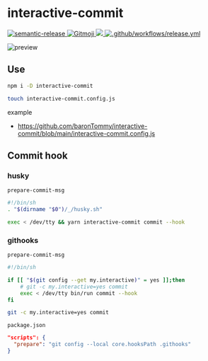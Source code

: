 # interactive-commit

<p>
  <a href="https://semantic-release.gitbook.io/semantic-release/">
    <img alt="semantic-release" src="https://img.shields.io/badge/%20%20%F0%9F%93%A6%F0%9F%9A%80-semantic--release-e10079.svg">
  </a>
  <a href="https://gitmoji.dev">
    <img src="https://img.shields.io/badge/gitmoji-%20😜%20😍-FFDD67.svg?style=flat-square" alt="Gitmoji">
  </a>
  <a href="https://codecov.io/gh/baronTommy/interactive-commit">
    <img src="https://codecov.io/gh/baronTommy/interactive-commit/branch/main/graph/badge.svg?token=RBVLU6CIPQ"/>
  </a>
  <a href="https://github.com/baronTommy/interactive-commit/actions/workflows/release.yml">
    <img alt=".github/workflows/release.yml" src="https://github.com/baronTommy/interactive-commit/actions/workflows/release.yml/badge.svg">
  </a>
</p>

![preview](https://github.com/baronTommy/interactive-commit/blob/main/media/eyeCatch.gif)

## Use

```bash
npm i -D interactive-commit

touch interactive-commit.config.js
```

example

- https://github.com/baronTommy/interactive-commit/blob/main/interactive-commit.config.js

## Commit hook

### husky

`prepare-commit-msg`

```bash
#!/bin/sh
. "$(dirname "$0")/_/husky.sh"

exec < /dev/tty && yarn interactive-commit commit --hook
```

### githooks

`prepare-commit-msg`

```bash
#!/bin/sh

if [[ "$(git config --get my.interactive)" = yes ]];then
    # git -c my.interactive=yes commit
    exec < /dev/tty bin/run commit --hook
fi
```

```bash
git -c my.interactive=yes commit
```

`package.json`

```json
"scripts": {
  "prepare": "git config --local core.hooksPath .githooks"
}
```
